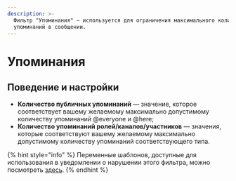 ```yaml
---
description: >-
  Фильтр "Упоминания" — используется для ограничения максимального количества
  упоминаний в сообщении.
---
```


# Упоминания

## Поведение и настройки

* **Количество публичных упоминаний** — значение, которое соответствует вашему желаемому максимально допустимому количеству упоминаний @everyone и @here;
* **Количество упоминаний ролей/каналов/участников** — значения, которые соответствуют вашему желаемому максимально допустимому количеству упоминаний соответствующего типа.

{% hint style="info" %}
Переменные шаблонов, доступные для использования в уведомлении о нарушении этого фильтра, можно посмотреть [здесь](../message-templates/advanced/variables.md#filtr-upominaniya).
{% endhint %}



